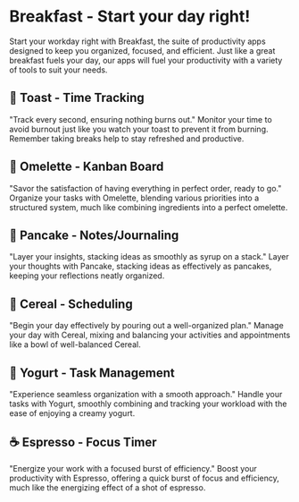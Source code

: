 # Breakfast - Start your day right!

Start your workday right with Breakfast, the suite of productivity apps designed to keep you organized, focused, and efficient. Just like a great breakfast fuels your day, our apps will fuel your productivity with a variety of tools to suit your needs.

## 🍞 Toast - Time Tracking
"Track every second, ensuring nothing burns out."
Monitor your time to avoid burnout just like you watch your toast to prevent it from burning. Remember taking breaks help to stay refreshed and productive.

## 🍳 Omelette - Kanban Board
"Savor the satisfaction of having everything in perfect order, ready to go."
Organize your tasks with Omelette, blending various priorities into a structured system, much like combining ingredients into a perfect omelette.

## 🥞 Pancake - Notes/Journaling
"Layer your insights, stacking ideas as smoothly as syrup on a stack."
Layer your thoughts with Pancake, stacking ideas as effectively as pancakes, keeping your reflections neatly organized.

## 🥣 Cereal - Scheduling
"Begin your day effectively by pouring out a well-organized plan."
Manage your day with Cereal, mixing and balancing your activities and appointments like a bowl of well-balanced Cereal.

## 🥛 Yogurt - Task Management
"Experience seamless organization with a smooth approach."
Handle your tasks with Yogurt, smoothly combining and tracking your workload with the ease of enjoying a creamy yogurt.

## ☕ Espresso - Focus Timer
"Energize your work with a focused burst of efficiency."
Boost your productivity with Espresso, offering a quick burst of focus and efficiency, much like the energizing effect of a shot of espresso.
